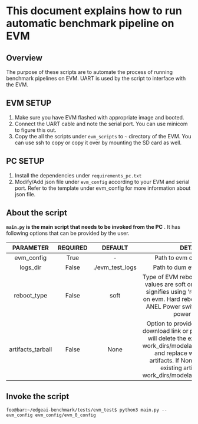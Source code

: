 # This document explains how to run automatic benchmark pipeline on EVM

## Overview
The purpose of these scripts are to automate the process of running benchmark pipelines on EVM. UART is used by the script to interface with the EVM.

## EVM SETUP
1. Make sure you have EVM flashed with appropriate image and booted.
2. Connect the UART cable and note the serial port. You can use minicom to figure this out.
3. Copy the all the scripts under ``evm_scripts`` to ``~`` directory of the EVM. You can use ssh to copy or copy it over by mounting the SD card as well.

## PC SETUP
1. Install the dependencies under ``requirements_pc.txt``
2. Modify/Add json file under ``evm_config`` according to your EVM and serial port. Refer to the template under evm_config for more information about json file.


## About the script

**``main.py`` is the main script that needs to be invoked from the PC** . It has following options that can be provided by the user.

| PARAMETER | REQUIRED | DEFAULT | DETAILS |
| :---:     | :---:    | :---:   | :---:   |
| evm_config|True|-|Path to evm config json file|
| logs_dir|False|./evm_test_logs|Path to dum evm test logs in|
| reboot_type|False|soft|Type of EVM reboot to use. Allowed values are soft or hard.Soft reboot signifies using 'reboot' command on evm. Hard reboot signifies using ANEL Power switch to control the power supply |
| artifacts_tarball|False|None|Option to provide artifacts tarball download link or path. If provided, it will delete the existing folders in work_dirs/modelartifacts/*SOC*/8bits and replace with the tarball artifacts. If None, it will use the existing artifacts under work_dirs/modelartifacts/*SOC*/8bits|

## Invoke the script

```console
foo@bar:~/edgeai-benchmark/tests/evm_test$ python3 main.py --evm_config evm_config/evm_0_config
```
